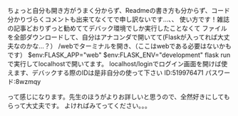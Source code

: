ちょっと自分も開き方がうまく分からず、Readmeの書き方も分からず、コード分かりづらくコメントも出来てなくてで申し訳ないです…、、
使い方です！雑誌の記事どおりずっと勧めててデバック環境でしか実行したことなくて
ファイルを全部ダウンロードして、自分はアナコンダで開いてて(Flaskが入ってれば大丈夫なのかな…？）
/webでターミナルを開き、（ここはwebである必要はないかもです）
$env:FLASK_APP="web"
$env:FLASK_ENV="development"
flask run 
で実行してlocalhostで開いてます。
localhost/loginでログイン画面を開けば使えます、デバックする際のIDは是非自分の使って下さい
ID:519976471
パスワード:8wzmqy

って感じになります。先生のほうがよりお詳しいと思うので、全然好きにしてもらって大丈夫です。
よければみてってください。。。
